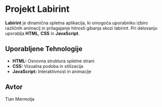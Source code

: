  <h1>Projekt Labirint</h1>
    <p>
        <strong>Labirint</strong> je dinamična spletna aplikacija, ki omogoča uporabniku izbiro različnih animacij 
        in prilagajanje hitrosti gibanja skozi labirint. Pri delovanju uporablja <strong>HTML</strong>, <strong>CSS</strong> in <strong>JavaScript</strong>.
    </p>
    <h2>Uporabljene Tehnologije</h2>
    <ul>
        <li><strong>HTML:</strong> Osnovna struktura spletne strani</li>
        <li><strong>CSS:</strong> Vizualna podoba in stilizacija</li>
        <li><strong>JavaScript:</strong> Interaktivnost in animacije</li>
    </ul>
    <h2>Avtor</h2>
    <p>Tian Mermolja</p>
    
